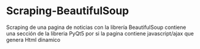 # Scraping-BeautifulSoup
Scraping de una pagina de noticias con la librería BeautifulSoup
contiene una sección de la libreria PyQt5 por si la pagina contiene javascript/ajax que genera Html dinamico

